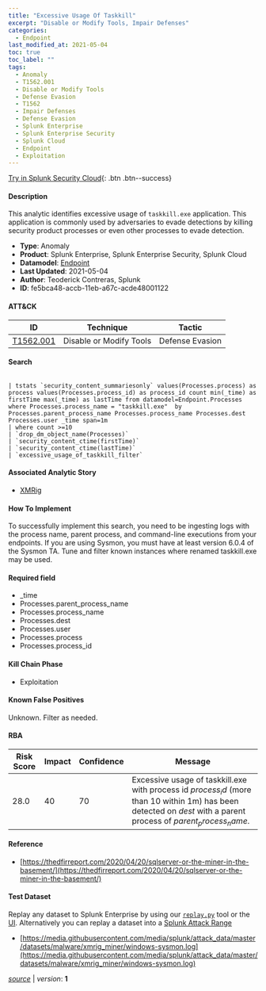 ```yaml
---
title: "Excessive Usage Of Taskkill"
excerpt: "Disable or Modify Tools, Impair Defenses"
categories:
  - Endpoint
last_modified_at: 2021-05-04
toc: true
toc_label: ""
tags:
  - Anomaly
  - T1562.001
  - Disable or Modify Tools
  - Defense Evasion
  - T1562
  - Impair Defenses
  - Defense Evasion
  - Splunk Enterprise
  - Splunk Enterprise Security
  - Splunk Cloud
  - Endpoint
  - Exploitation
---
```




[Try in Splunk Security Cloud](https://www.splunk.com/en_us/cyber-security.html){: .btn .btn--success}

#### Description

This analytic identifies excessive usage of `taskkill.exe` application. This application is commonly used by adversaries to evade detections by killing security product processes or even other processes to evade detection.

- **Type**: Anomaly
- **Product**: Splunk Enterprise, Splunk Enterprise Security, Splunk Cloud
- **Datamodel**: [Endpoint](https://docs.splunk.com/Documentation/CIM/latest/User/Endpoint)
- **Last Updated**: 2021-05-04
- **Author**: Teoderick Contreras, Splunk
- **ID**: fe5bca48-accb-11eb-a67c-acde48001122


#### ATT&CK

| ID          | Technique   | Tactic         |
| ----------- | ----------- | -------------- |
| [T1562.001](https://attack.mitre.org/techniques/T1562/001/) | Disable or Modify Tools | Defense Evasion || [T1562](https://attack.mitre.org/techniques/T1562/) | Impair Defenses | Defense Evasion |



#### Search

```

| tstats `security_content_summariesonly` values(Processes.process) as process values(Processes.process_id) as process_id count min(_time) as firstTime max(_time) as lastTime from datamodel=Endpoint.Processes where Processes.process_name = "taskkill.exe"  by Processes.parent_process_name Processes.process_name Processes.dest Processes.user _time span=1m 
| where count >=10 
| `drop_dm_object_name(Processes)` 
| `security_content_ctime(firstTime)` 
| `security_content_ctime(lastTime)` 
| `excessive_usage_of_taskkill_filter`
```

#### Associated Analytic Story
* [XMRig](/stories/xmrig)


#### How To Implement
To successfully implement this search, you need to be ingesting logs with the process name, parent process, and command-line executions from your endpoints. If you are using Sysmon, you must have at least version 6.0.4 of the Sysmon TA. Tune and filter known instances where renamed taskkill.exe may be used.

#### Required field
* _time
* Processes.parent_process_name
* Processes.process_name
* Processes.dest
* Processes.user
* Processes.process
* Processes.process_id


#### Kill Chain Phase
* Exploitation


#### Known False Positives
Unknown. Filter as needed.



#### RBA

| Risk Score  | Impact      | Confidence   | Message      |
| ----------- | ----------- |--------------|--------------|
| 28.0 | 40 | 70 | Excessive usage  of taskkill.exe with process id $process_id$ (more than 10 within 1m) has been detected on $dest$ with a parent process of $parent_process_name$. |



#### Reference

* [https://thedfirreport.com/2020/04/20/sqlserver-or-the-miner-in-the-basement/](https://thedfirreport.com/2020/04/20/sqlserver-or-the-miner-in-the-basement/)



#### Test Dataset
Replay any dataset to Splunk Enterprise by using our [`replay.py`](https://github.com/splunk/attack_data#using-replaypy) tool or the [UI](https://github.com/splunk/attack_data#using-ui).
Alternatively you can replay a dataset into a [Splunk Attack Range](https://github.com/splunk/attack_range#replay-dumps-into-attack-range-splunk-server)

* [https://media.githubusercontent.com/media/splunk/attack_data/master/datasets/malware/xmrig_miner/windows-sysmon.log](https://media.githubusercontent.com/media/splunk/attack_data/master/datasets/malware/xmrig_miner/windows-sysmon.log)



[*source*](https://github.com/splunk/security_content/tree/develop/detections/endpoint/excessive_usage_of_taskkill.yml) \| *version*: **1**